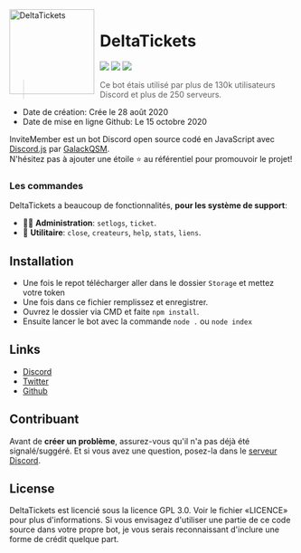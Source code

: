 <img width="150" height="150" align="left" style="float: left; margin: 0 10px 0 0;" alt="DeltaTickets" src="https://images-ext-2.discordapp.net/external/9KwXJOGglBNJZI23sp6rUpf0Q2995ogX-XGIpcvuPTA/https/cdn.discordapp.com/avatars/758056844240617502/a4f8733d76152865c78e1f7c60f3c03a.webp">  

# DeltaTickets

[![](https://img.shields.io/discord/761541041152983050.svg?logo=discord&colorB=7289DA)](https://discord.gg/VAatzcw)
[![](https://img.shields.io/badge/discord.js-v12.0.0--dev-blue.svg?logo=npm)](https://github.com/discordjs)
[![](https://img.shields.io/badge/paypal-donate-blue.svg)](https://www.paypal.com/paypalme/DeltaBot)

> Ce bot étais utilisé par plus de 130k utilisateurs Discord et plus de 250 serveurs.

* Date de création: Crée le 28 août 2020
* Date de mise en ligne Github: Le 15 octobre 2020

InviteMember est un bot Discord open source codé en JavaScript avec [Discord.js](https://discord.js.org) par [GalackQSM](https://github.com/GalackQSM).  
N'hésitez pas à ajouter une étoile ⭐ au référentiel pour promouvoir le projet!

### Les commandes

DeltaTickets a beaucoup de fonctionnalités, **pour les système de support**:

*   👩‍💼 **Administration**: `setlogs`, `ticket`. 
*   📔 **Utilitaire**: `close`, `createurs`, `help`, `stats`, `liens`.

## Installation

* Une fois le repot télécharger aller dans le dossier `Storage` et mettez votre token
* Une fois dans ce fichier remplissez et enregistrer.
* Ouvrez le dossier via CMD et faite `npm install`.
* Ensuite lancer le bot avec la commande `node .` ou `node index`

## Links

*   [Discord](https://discord.gg/VAatzcw)
*   [Twitter](https://twitter.com/DeltaBotInc)
*   [Github](https://github.com/GalackQSM)

## Contribuant

Avant de **créer un problème**, assurez-vous qu'il n'a pas déjà été signalé/suggéré.
Et si vous avez une question, posez-la dans le [serveur Discord](https://discord.gg/VAatzcw).

## License

DeltaTickets est licencié sous la licence GPL 3.0. Voir le fichier «LICENCE» pour plus d'informations. Si vous envisagez d'utiliser une partie de ce code source dans votre propre bot, je vous serais reconnaissant d'inclure une forme de crédit quelque part.
